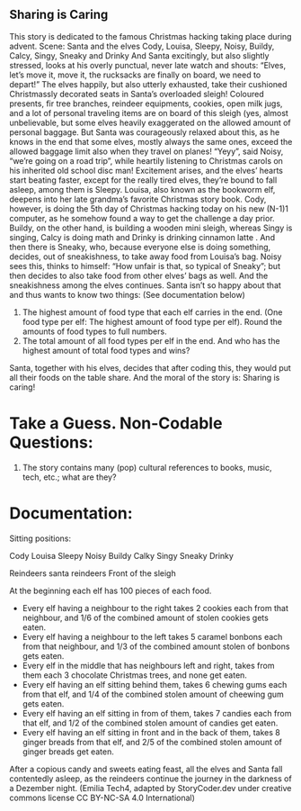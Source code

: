 ## Sharing is Caring
This story is dedicated to the famous Christmas hacking taking place during advent.
Scene:
Santa and the elves Cody, Louisa, Sleepy, Noisy, Buildy, Calcy, Singy, Sneaky and Drinky
And Santa excitingly, but also slightly stressed, looks at his overly punctual, never late watch and shouts: 
“Elves, let’s move it, move it, the rucksacks are finally on board, we need to depart!”
The elves happily, but also utterly exhausted, take their cushioned Christmassly decorated seats in Santa’s overloaded sleigh! 
Coloured presents, fir tree branches, reindeer equipments, cookies, open milk jugs, and a lot of personal traveling items are on board of this sleigh 
(yes, almost unbelievable, but some elves heavily exaggerated on the allowed amount of personal baggage. 
But Santa was courageously relaxed about this, as he knows in the end that some elves, mostly always the same ones, 
exceed the allowed baggage limit also when they travel on planes!
“Yeyy”, said Noisy, “we’re going on a road trip”, while heartily listening to Christmas carols on his inherited old school disc man! 
Excitement arises, and the elves’ hearts start beating faster, except for the really tired elves, they’re bound to fall asleep, 
among them is Sleepy. Louisa, also known as the bookworm elf, deepens into her late grandma’s favorite Christmas story book. Cody, however, 
is doing the 5th day of Christmas hacking today on his new (N-1)1 computer, as he somehow found a way to get the challenge a day prior. 
Buildy, on the other hand, is building a wooden mini sleigh, whereas Singy is singing, Calcy is doing math and Drinky is drinking cinnamon latte .
And then there is Sneaky, who, because everyone else is doing something, decides, out of sneakishness, to take away food from Louisa’s bag. 
Noisy sees this, thinks to himself: “How unfair is that, so typical of Sneaky”; but then decides to also take food from other elves’ bags as well. 
And the sneakishness among the elves continues. Santa isn’t so happy about that and thus wants to know two things: (See documentation below)
 
1) The highest amount of food type that each elf carries in the end. (One food type per elf: The highest amount of food type per elf). 
Round the amounts of food types to full numbers.
3) The total amount of all food types per elf in the end. And who has the highest amount of total food types and wins?
 
Santa, together with his elves, decides that after coding this, they would put all their foods on the table share. And the moral of the story is: Sharing is caring!

# Take a Guess. Non-Codable Questions:
1) The story contains many (pop) cultural references to books, music, tech, etc.; what are they?

# Documentation:
Sitting positions:

Cody    Louisa    Sleepy
Noisy    Buildy    Calky
Singy    Sneaky    Drinky

Reindeers santa reindeers
  Front of the sleigh

At the beginning each elf has 100 pieces of each food. 
- Every elf having a neighbour to the right takes 2 cookies each from that neighbour, and 1/6 of the combined amount of stolen cookies gets eaten. 
- Every elf having a neighbour to the left takes 5 caramel bonbons each from that neighbour, and 1/3 of the combined amount stolen of bonbons gets eaten. 
- Every elf in the middle that has neighbours left and right, takes from them each 3 chocolate Christmas trees, and none get eaten.
- Every elf having an elf sitting behind them, takes 6 chewing gums each from that elf, and 1/4 of the combined stolen amount of cheewing gum gets eaten. 
- Every elf having an elf sitting in from of them, takes 7 candies each from that elf, and 1/2 of the combined stolen amount of candies get eaten. 
- Every elf having an elf sitting in front and in the back of them, takes 8 ginger breads from that elf, and 2/5 of the combined stolen amount of ginger breads get eaten.

After a copious candy and sweets eating feast, all the elves and Santa fall contentedly asleep, as the reindeers continue the journey in the darkness of a Dezember night.
(Emilia Tech4, adapted by StoryCoder.dev under creative commons license CC BY-NC-SA 4.0 International)
